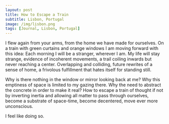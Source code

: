 ```yaml
---
layout: post
title: How to Escape a Train
subtitle: Lisbon, Portugal
image: /img/lisbon.png
tags: [Journal, Lisbon, Portugal]
---
```

I flew again from your arms, from the home we have made for ourselves. On a train with green curtains and orange windows I am moving forward with this idea: Each morning I will be a stranger, wherever I am. My life will stay strange, evidence of incoherent movements, a trail coiling inwards but never reaching a center. Overlapping and colliding, future rewrites of a sense of home, a frivolous fulfillment that hates itself for standing still.

Why is there nothing in the window or mirror looking back at me? Why this emptiness of space is limited to my gazing there. Why the need to abstract the concrete in order to make it real? How to escape a train of thought if not by inverting inertia and allowing all matter to pass through ourselves, become a substrate of space-time, become decentered, move ever more unconscious.

I feel like doing so.
